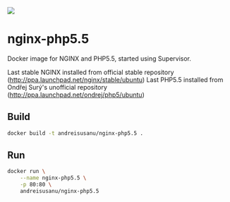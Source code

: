 [![](https://badge.imagelayers.io/andreisusanu/nginx-php5.5:latest.svg)](https://imagelayers.io/?images=andreisusanu/nginx-php5.5:latest)

nginx-php5.5
===========

Docker image for NGINX and PHP5.5, started using Supervisor.

Last stable NGINX installed from official stable repository (http://ppa.launchpad.net/nginx/stable/ubuntu)
Last PHP5.5 installed from Ondřej Surý's unofficial repository (http://ppa.launchpad.net/ondrej/php5/ubuntu)


Build
-----

```bash
docker build -t andreisusanu/nginx-php5.5 .
```


Run
-----
```bash
docker run \
    --name nginx-php5.5 \
    -p 80:80 \
    andreisusanu/nginx-php5.5
```